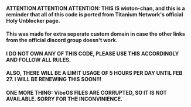 #### ATTENTION ATTENTION ATTENTION: THIS IS winton-chan, and this is a reminder that all of this code is ported from Titanium Network's official Holy Unblocker page.
#### This was made for extra seperate custom domain in case the other links from the official discord group doesn't work.
#### I DO NOT OWN ANY OF THIS CODE, PLEASE USE THIS ACCORDINGLY AND FOLLOW ALL RULES.
#### ALSO, THERE WILL BE A LIMIT USAGE OF 5 HOURS PER DAY UNTIL FEB 27. I WILL BE RENEWING THIS SOON!!!
#### ONE MORE THING: VibeOS FILES ARE CORRUPTED, SO IT IS NOT AVAILABLE. SORRY FOR THE INCONVINIENCE.